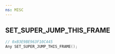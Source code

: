```yaml
---
ns: MISC
---
```

## SET_SUPER_JUMP_THIS_FRAME

```c
// 0xB3E9BE963F10C445
Any SET_SUPER_JUMP_THIS_FRAME();
```

